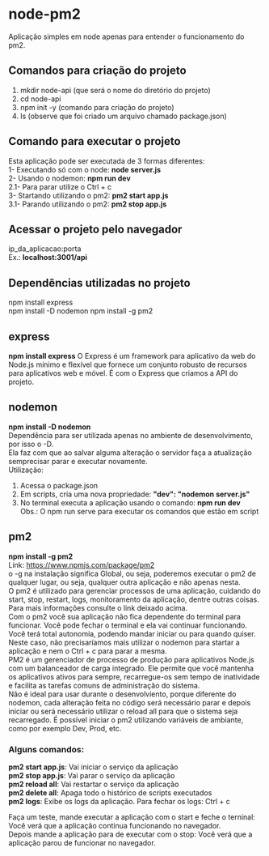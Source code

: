 # node-pm2

Aplicação simples em node apenas para entender o funcionamento do pm2.  

## Comandos para criação do projeto  
1) mkdir node-api (que será o nome do diretório do projeto)  
2) cd node-api  
3) npm init -y (comando para criação do projeto)  
4) ls (observe que foi criado um arquivo chamado package.json)  
  
## Comando para executar o projeto  
Esta aplicação pode ser executada de 3 formas diferentes:  
1- Executando só com o node: **node server.js**  
2- Usando o nodemon: **npm run dev**  
    2.1- Para parar utilize o Ctrl + c    
3- Startando utilizando o pm2:  **pm2 start app.js**  
    3.1- Parando utilizando o pm2: **pm2 stop app.js**  

## Acessar o projeto pelo navegador  
ip_da_aplicacao:porta  
Ex.:  **localhost:3001/api**  
  
## Dependências utilizadas no projeto  
npm install express  
npm install -D nodemon 
npm install -g pm2  
  
## express
**npm install express**
O Express é um framework para aplicativo da web do Node.js mínimo e flexível que fornece um conjunto robusto de recursos para aplicativos web e móvel. É com o Express que criamos a API do projeto.  
  
## nodemon  
**npm install -D nodemon**  
Dependência para ser utilizada apenas no ambiente de desenvolvimento, por isso o -D.  
Ela faz com que ao salvar alguma alteração o servidor faça a atualização semprecisar parar e executar novamente.  
Utilização:  
1) Acessa o package.json  
2) Em scripts, cria uma nova propriedade: **"dev": "nodemon server.js"**  
3) No terminal executa a aplicação usando o comando: **npm run dev**  
Obs.: O npm run serve para executar os comandos que estão em script   
  
## pm2  
**npm install -g pm2**  
Link: https://www.npmjs.com/package/pm2  
o -g na instalação significa Global, ou seja, poderemos executar o pm2 de qualquer lugar, ou seja, qualquer outra aplicação e não apenas nesta.   
O pm2 é utilizado para gerenciar processos de uma aplicação, cuidando do start, stop, restart, logs, monitoramento da aplicação, dentre outras coisas. Para mais informações consulte o link deixado acima.  
Com o pm2 você sua aplicação não fica dependente do terminal para funcionar. Você pode fechar o terminal e ela vai continuar funcionando. Você terá total autonomia, podendo mandar iniciar ou para quando quiser. Neste caso, não precisaríamos mais utilizar o nodemon para startar a aplicação e nem o Ctrl + c para parar a mesma.  
PM2 é um gerenciador de processo de produção para aplicativos Node.js com um balanceador de carga integrado. Ele permite que você mantenha os aplicativos ativos para sempre, recarregue-os sem tempo de inatividade e facilita as tarefas comuns de administração do sistema.   
Não é ideal para usar durante o desenvolviento, porque diferente do nodemon, cada alteração feita no código será necessário parar e depois iniciar ou será necessário utilizar o reload all para que o sistema seja recarregado. É possível iniciar o pm2 utilizando variáveis de ambiante, como por exemplo Dev, Prod, etc.     
### Alguns comandos:  
**pm2 start app.js**: Vai iniciar o serviço da aplicação  
**pm2 stop app.js**: Vai parar o serviço da aplicação  
**pm2 reload all**: Vai restartar o serviço da aplicação  
**pm2 delete all**: Apaga todo o histórico de scripts executados  
**pm2 logs**:  Exibe os logs da aplicação. Para fechar os logs: Ctrl + c    

Faça um teste, mande executar a aplicação com o start e feche o terninal: Você verá que a aplicação continua funcionando no navegador.  
Depois mande a aplicação para de executar com o stop: Você verá que a aplicação parou de funcionar no navegador.  
